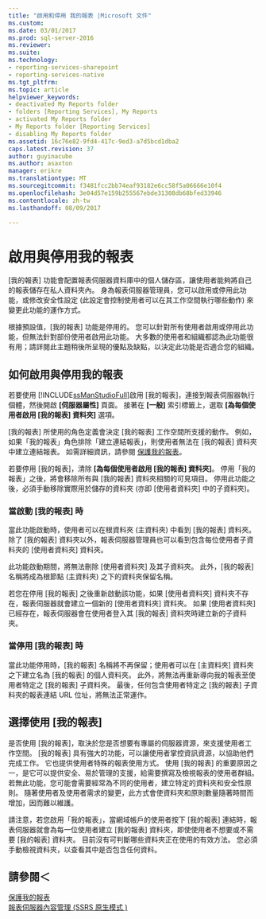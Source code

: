 ```yaml
---
title: "啟用和停用 我的報表 |Microsoft 文件"
ms.custom: 
ms.date: 03/01/2017
ms.prod: sql-server-2016
ms.reviewer: 
ms.suite: 
ms.technology:
- reporting-services-sharepoint
- reporting-services-native
ms.tgt_pltfrm: 
ms.topic: article
helpviewer_keywords:
- deactivated My Reports folder
- folders [Reporting Services], My Reports
- activated My Reports folder
- My Reports folder [Reporting Services]
- disabling My Reports folder
ms.assetid: 16c76e82-9fd4-417c-9ed3-a7d5bcd1dba2
caps.latest.revision: 37
author: guyinacube
ms.author: asaxton
manager: erikre
ms.translationtype: MT
ms.sourcegitcommit: f3481fcc2bb74eaf93182e6cc58f5a06666e10f4
ms.openlocfilehash: 3e04d57e159b255567ebde31308db68bfed33946
ms.contentlocale: zh-tw
ms.lasthandoff: 08/09/2017

---
```

# <a name="enable-and-disable-my-reports"></a>啟用與停用我的報表
  [我的報表] 功能會配置報表伺服器資料庫中的個人儲存區，讓使用者能夠將自己的報表儲存在私人資料夾內。 身為報表伺服器管理員，您可以啟用或停用此功能，或修改安全性設定 (此設定會控制使用者可以在其工作空間執行哪些動作) 來變更此功能的運作方式。  
  
 根據預設值，[我的報表] 功能是停用的。 您可以針對所有使用者啟用或停用此功能，但無法針對部份使用者啟用此功能。 大多數的使用者和組織都認為此功能很有用；請詳閱此主題稍後所呈現的優點及缺點，以決定此功能是否適合您的組織。  
  
## <a name="how-to-enable-and-disable-my-reports"></a>如何啟用與停用我的報表  
 若要使用 [!INCLUDE[ssManStudioFull](../../includes/ssmanstudiofull-md.md)]啟用 [我的報表]，連接到報表伺服器執行個體，然後開啟 **[伺服器屬性]** 頁面。 接著在 **[一般]** 索引標籤上，選取 **[為每個使用者啟用 [我的報表] 資料夾]** 選項。  
  
 [我的報表] 所使用的角色定義會決定 [我的報表] 工作空間所支援的動作。 例如，如果「我的報表」角色排除「建立連結報表」，則使用者無法在 [我的報表] 資料夾中建立連結報表。 如需詳細資訊，請參閱 [保護我的報表](../../reporting-services/security/secure-my-reports.md)。  
  
 若要停用 [我的報表]，清除 **[為每個使用者啟用 [我的報表] 資料夾]**。 停用「我的報表」之後，將會移除所有與 [我的報表] 資料夾相關的可見項目。 停用此功能之後，必須手動移除實際用於儲存的資料夾 (亦即 [使用者資料夾] 中的子資料夾)。  
  
### <a name="when-my-reports-is-activated"></a>當啟動 [我的報表] 時  
 當此功能啟動時，使用者可以在根資料夾 (主資料夾) 中看到 [我的報表] 資料夾。 除了 [我的報表] 資料夾以外，報表伺服器管理員也可以看到包含每位使用者子資料夾的 [使用者資料夾] 資料夾。  
  
 此功能啟動期間，將無法刪除 [使用者資料夾] 及其子資料夾。 此外，[我的報表] 名稱將成為根節點 (主資料夾) 之下的資料夾保留名稱。  
  
 若您在停用 [我的報表] 之後重新啟動該功能，如果 [使用者資料夾] 資料夾不存在，報表伺服器就會建立一個新的 [使用者資料夾] 資料夾。 如果 [使用者資料夾] 已經存在，報表伺服器會在使用者登入其 [我的報表] 資料夾時建立新的子資料夾。  
  
### <a name="when-my-reports-is-deactivated"></a>當停用 [我的報表] 時  
 當此功能停用時，[我的報表] 名稱將不再保留；使用者可以在 [主資料夾] 資料夾之下建立名為 [我的報表] 的個人資料夾。 此外，將無法再重新導向我的報表至使用者特定之 [我的報表] 子資料夾。 最後，任何包含使用者特定之 [我的報表] 子資料夾的報表連結 URL 位址，將無法正常運作。  
  
## <a name="choosing-to-use-my-reports"></a>選擇使用 [我的報表]  
 是否使用 [我的報表]，取決於您是否想要有專屬的伺服器資源，來支援使用者工作空間。 [我的報表] 具有強大的功能，可以讓使用者掌控資訊資源，以協助他們完成工作。 它也提供使用者特殊的報表使用方式。 使用 [我的報表] 的重要原因之一，是它可以提供安全、易於管理的支援，給需要撰寫及檢視報表的使用者群組。 若無此功能，您可能會需要經常為不同的使用者，建立特定的資料夾和安全性原則。 隨著使用者及使用者需求的變更，此方式會使資料夾和原則數量隨著時間而增加，因而難以維護。  
  
 請注意，若您啟用「我的報表」，當網域帳戶的使用者按下 [我的報表] 連結時，報表伺服器就會為每一位使用者建立 [我的報表] 資料夾，即使使用者不想要或不需要 [我的報表] 資料夾。 目前沒有可判斷哪些資料夾正在使用的有效方法。 您必須手動檢視資料夾，以查看其中是否包含任何資料。  
  
## <a name="see-also"></a>請參閱＜  
 [保護我的報表](../../reporting-services/security/secure-my-reports.md)   
 [報表伺服器內容管理 &#40;SSRS 原生模式 &#41;](../../reporting-services/report-server/report-server-content-management-ssrs-native-mode.md)  
  
  
